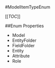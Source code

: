 #ModelItemTypeEnum

[[_TOC_]]

##Enum Properties 

* Model
* EntityFolder
* FieldFolder
* Entity
* Attribute
* Role